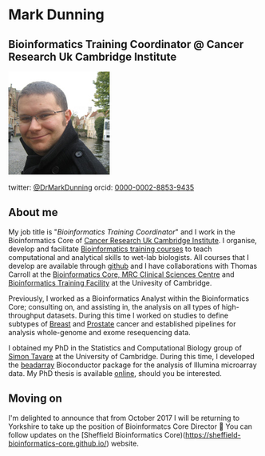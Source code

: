 # Mark Dunning
## Bioinformatics Training Coordinator @ Cancer Research Uk Cambridge Institute

![](images/Mark-Dunning.jpg)

twitter: [@DrMarkDunning](https://twitter.com/DrMarkDunning)
orcid: [0000-0002-8853-9435](https://orcid.org/0000-0002-8853-9435)

## About me

My job title is "*Bioinformatics Training Coordinator*" and I work in the Bioinformatics Core of [Cancer Research Uk Cambridge Institute](http://www.cruk.cam.ac.uk/). I organise, develop and facilitate [Bioinformatics training courses](http://www.cruk.cam.ac.uk/core-facilities/bioinformatics-core/training) to teach computational and analytical skills to wet-lab biologists. All courses that I develop are available through [github](https://github.com/bioinformatics-core-shared-training) and I have collaborations with Thomas Carroll at the [Bioinformatics Core, MRC Clinical Sciences Centre](http://mrccsc.github.io/) and [Bioinformatics Training Facility](http://bioinfotraining.bio.cam.ac.uk/about) at the Univesity of Cambridge. 

Previously, I worked as a Bioinformatics Analyst within the Bioinformatics Core; consulting on, and assisting in, the analysis on all types of high-throughput datasets. During this time I worked on studies to define subtypes of [Breast](http://www.nature.com/nature/journal/v486/n7403/full/nature10983.html) and [Prostate](http://www.sciencedirect.com/science/article/pii/S2352396415300712) cancer and established pipelines for analysis whole-genome and exome resequencing data.

I obtained my PhD in the Statistics and Computational Biology group of [Simon Tavare](http://www.compbio.group.cam.ac.uk/) at the University of Cambridge. During this time, I developed the [beadarray](http://www.bioconductor.org/packages/release/bioc/html/beadarray.html) Bioconductor package for the analysis of Illumina microarray data. My PhD thesis is available [online](https://www.repository.cam.ac.uk/handle/1810/218542), should you be interested.

## Moving on

I'm delighted to announce that from October 2017 I will be returning to Yorkshire to take up the position of Bioinformatcs Core Director :tada: You can follow updates on the [Sheffield Bioinformatics Core)(https://sheffield-bioinformatics-core.github.io/) website.

